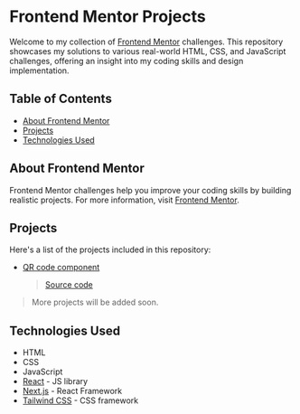 # Frontend Mentor Projects

Welcome to my collection of [Frontend Mentor](https://www.frontendmentor.io/) challenges. This repository showcases my solutions to various real-world HTML, CSS, and JavaScript challenges, offering an insight into my coding skills and design implementation.

## Table of Contents
- [About Frontend Mentor](#about-frontend-mentor)
- [Projects](#projects)
- [Technologies Used](#technologies-used)

## About Frontend Mentor
Frontend Mentor challenges help you improve your coding skills by building realistic projects. For more information, visit [Frontend Mentor](https://www.frontendmentor.io/).

## Projects
Here's a list of the projects included in this repository:
- [QR code component](https://albin0825.github.io/FrontendMentor/projects/qr-code-component)
	> [Source code](https://github.com/albin0825/FrontendMentor/src/app/qr-code-component/)
> More projects will be added soon.

## Technologies Used
- HTML
- CSS
- JavaScript
- [React](https://reactjs.org/) - JS library
- [Next.js](https://nextjs.org/) - React Framework
- [Tailwind CSS](https://tailwindcss.com/) - CSS framework
